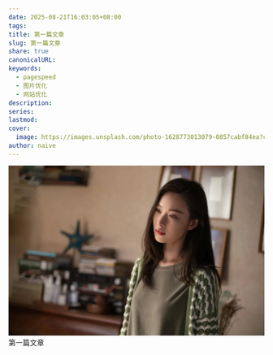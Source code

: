 ```yaml
---
date: 2025-08-21T16:03:05+08:00
tags:
title: 第一篇文章
slug: 第一篇文章
share: true
canonicalURL:
keywords:
  - pagespeed
  - 图片优化
  - 网站优化
description:
series:
lastmod:
cover:
  image: https://images.unsplash.com/photo-1628773013079-0857cabf84ea?crop=entropy&cs=tinysrgb&fit=max&fm=jpg&ixid=M3wzNjAwOTd8MHwxfHNlYXJjaHwyfHwlRTclODglQjF8ZW58MHwwfHx8MTc1NTc2MzQzMnww&ixlib=rb-4.1.0&q=80&w=1080
author: naive
---
```

![87b8a878c2beb4c7961e3c6ddaf2190a.webp](../../static/images/87b8a878c2beb4c7961e3c6ddaf2190a.webp)
第一篇文章
